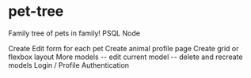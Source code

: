 # pet-tree
Family tree of pets in family!
PSQL Node

Create Edit form for each pet
Create animal profile page
Create grid or flexbox layout
More models -- edit current model -- delete and recreate models
Login / Profile Authentication